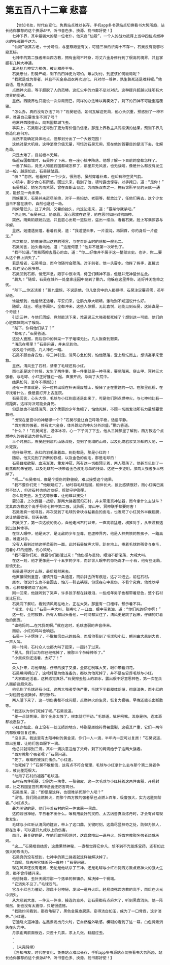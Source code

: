 # 第五百八十二章 悲喜
        【告知书友，时代在变化，免费站点难以长存，手机app多书源站点切换看书大势所趋，站长给你推荐的这个换源APP，听书音色多、换源、找书都好使！】
       七神下界，其中最强大的是一位老仆，他来自“仙殿”，一个人的战力抵得上当中四位点燃神火的强者联手这力。
       “仙殿”极其古老，十分可怕，与至尊殿堂有关，可惜三神的识海十不存一，石昊没有能够尽窥其秘。
       七神中的第二强者来自西方教，拥有金刚不坏身，将丈六金身修行到了很高的境界，并且掌握有几种大神通。
       其余枯几神实力相仿，彼此相差不多。
       石昊思忖，形势严峻，剩下的四神更为可怕，难以对付，到底该如何破局呢？
       “我就是成为尊者，并且不灭金身战衣再次进化，只对付一尊神，孰生孰死还是难料呢。”他自语，眉头紧蹙。
       点燃神火后，等于超脱了人的范畴，这红尘中的力量不足以对抗，这种提升超越以往所有大境界的突破。
       显然，西陵界也只能设一次杀局而已，同样的办法难以再奏效了，剩下的四神不可能重蹈覆辙。
       “怎么办，真的没有办法了吗？”石昊轻语，如何瓦解这死局，他心头沉重，预感到了一种不祥，难道自己要发生不测了吗？
       他离开西陵兽山，向石国都城飞去。
       事实上，石昊刚才还得到了更为有价值的信息，那是上界教主共同推演的结果，预测下界几桩造化在何方。
       虽然不能确定具体地点，但却划分出了一个大致范围！
       这绝对是大机缘，这种消息价值无量，可惜对石昊无用，现在他的首要目的是活下去，化解危局。
       只是太难了，目前根本无解。
       临近石国都城时，石昊停了下来，在一座小镇中降落，他想了解一下目前的皇都怎样了。
       一番了解后，竟无人知道石国都城怎样了，那里并无风波，也无战端，像是什么都没有发生过一般，越是如此，石昊越皱眉。
       “咦？”忽然，他看到了一个少女，很熟悉，虽然穿着朴素，但却有种空灵气韵。
       小镇中，那少女心有所感，回过头来，看到了他，顿时露出惊容，以手掩口，道：“是你！”
       石昊想起，她名为雨紫陌，曾在百断山见过，为雨族双杰之一，拥有世所罕见的天赋——通灵，能预见一角未来。
       雨族覆灭，石昊并未赶尽杀绝，对于一些妇幼、老弱等，都放过了，任他们离去，这个少女当日不曾在族中，自然也避过一劫。
       雨紫陌低头，过了片刻，又霍的抬头，向这边走来，道：“要杀你就杀吧。”
       “你走吧。”石昊开口，他蹙眉，没心思放在这里，他在思忖如何对抗四神。
       突然，雨紫陌踉跄后退，并且眉心出现一道裂纹，溢出一缕血，看着石昊，脸上写满惊容与不解。
       显然，她遭遇反噬，看着石昊，道：“我遥望未来，一片混沌，再回首，你的身后一片虚无。”
       再次相见，她依旧得出这样的预言，与在百断山时的感知一般无二。
       石昊闻言，抬头看向她，道：“这是何意？”他并不是第一次听到了。
       “我不知道。”雨紫陌擦去眉心的血，道：“你……好像并不属于这一整部古史。也许，你……要从这个世上消失了。”
       若是后者，石昊明白，而今他随时会殒落。对于前者，他一头雾水。他挥了挥手，直接远去，现在没心思多想。
       石昊回到石都，悄无声息，殿宇中很冷清，侍卫们精神不振，但是并无神蛰伏在此。
       “鹏九！”随后，石昊在城外一处皇家庄园中见到了鹏九，他躲在这里养伤，还好并无性命之忧。
       “陛下……你还活着！”鹏九震惊，不说是他，但凡皇宫中的人都觉得，石昊注定要凋零，英年早逝。
       谁能想到，他居然还活着，平安归来，让鹏九睁大眼睛，激动到不知道说什么好。
       随后，战王、明王等闻讯，全都冲来，这些人惊颤，无比喜悦，还能见到石昊，这简直是一个奇迹！
       引走三神，与他们周旋，竟然能活下来，难道说三大强者都死掉了？想到这一可能，他们的心脏都快跳出了喉咙。
       “陛下，你将他们杀了？”
       “都死了。”石昊答道。
       这些人震撼，而后目中的神采一下子璀璨无比，几人振奋到颤栗。
       “清风在哪里？”石昊问道，并未见到他。
       谈及这个问题，几人神色一暗。
       石昊不顾自身安危，将三神引走，清风心急如焚，怕他殒落，登上祭坛而去，想请高手来营救。
       显然，清风去了石村，请来了毛球还有小红。
       而也正是这个时候，发生了两件事，第一件事就是一神寻来，要见阳离、穿山甲、冥神三大强者，与毛球、小红正好撞在一起，直接开战，杀向了大荒中。
       结果如何，至今不得而知！
       还有一件事就是，另一位神出现在补天阁废墟上，毁掉了正在重建的一切，在那里巡视，在寻找着什么，像是要打开上古圣院。
       石昊闻言，心头大惊，毛球与小红到底还是出来了，可是他们刚点燃神火，与七神相比有一段距离，这样对决可能会身死。
       但是他也不能怪清风，这个柔弱的少年急眼了，怕他死掉，不顾一切而发动所有力量想要营救他。
       “出现在皇宫中的神是哪一个？”石昊尽量让自己呼吸平稳，话语平静。
       “西方教的强者，修有丈六金身，体外跳动的神火分外炽盛。”鹏九答道。
       “什么？！”石昊闻言，通体冰凉，心一下子沉了下去，他从三神那里了解到，西方教这个点燃神火的强者战力排名第二。
       半个时辰后，石昊赶到那片山脉深处，见到了倒塌的山峰，以及化成岩浆又冷却的大地，一片死寂。
       他仔细寻常，赤红的羽毛染着血，到处都是，那是小红的！
       随后，他又见到了折断的铁棍，以及金色的皮毛，那是毛球的！
       石昊目眦欲裂，血液澎湃，重发冲冠，所有这一切都预示着，两人殒落了。他甚至见到了一截焦糊的朱雀翅，以及毛球的一块带着金色皮毛与血的残骨。这进一步证明，那两大强者多半死掉了。
       “啊……”石昊嚎叫，像是个受伤的野兽般，难以接受这个结果。
       “我不要你们死！”他眼睛红了，幼时将毛球捡回，相伴长大，彼此感情很好，而小红嘴巴虽然不饶人，但对石村也绝对友好，帮助守护那里。
       怎么能死去，发生这等惨事，让他难以接受！
       要知道，上次西疆一战后，那两大强者回归石村，并未带走真神法器，而今拿什么去战斗？尤其西方教这个高手号称七神中第二强，比阳历、穿山甲、冥神联手都要厉害！
       石昊发疯一般寻找，再次见到了毛球的骨块与粘着血的皮毛，也发现了小红另外半截翅膀，这让他很欲狂，仰天长啸。
       石昊哭了，第一次这般的伤心，自他走出石村以来，一直高歌猛进，横推对手，从来没有遇到过这种惨事。
       在世人眼中，他是天才，是无敌的少年至尊。在虚神界内，他是人神共愤的熊孩子，一路高歌，难逢对手。
       没有人看到过他这样柔弱的一面，此时石昊放声大哭，趴在地上，捧着毛球的残骨与皮毛，抱着小红的翅膀，伤心欲绝。
       “我不要你们死，我要你们都活过来！”他伤感与悲恸，眼泪不断滚落，大喊大叫。
       在这一刻，他才更像是一个十五岁的少年，而非世人眼中的惊艳奇才——小石，他有些无助，悲愤无比。
       石昊遍寻这片山脉，最后黯然离去。
       他直接回到皇宫，谨慎开启一条通道，而后抹去所有痕迹，这才冲进去，前往石村。
       原本，他说什么也不会回去，怕万一引去祸端，但现在心中悲伤，不看个究竟，他难以呼吸，心神都要燃烧了起来。
       刚一回来，他就听到了哭声，许多孩子都在抹眼泪，一些成年男子也都带着悲色，整个石村无比压抑。
       石昊闯下祭坛，看到清风跪在地上，正在大哭，那里有一口棺椁，预示着不祥。
       “毛球，小红！”石昊一声大叫，张嘴吐了一口血，眼中带着泪，道：“你们死的好惨啊！”
       这一刻，全村寂静，所有人都回头看他，一时间都呆住了，清风更是跳了起来，仔细的盯着他的面庞。
       “谁他妈的……在咒我死啊。”就在这时，毛球虚弱的声音传来。
       而后，小红的鸣叫也响起。
       石昊一下子愣住了，不敢相信自己的耳朵，而后他看到了毛球和小红，瞬间由大悲到大喜，一声大叫。
       同一时间，石村众人也都大叫了起来，一起扑了过来。
       “昊儿，我们以为你已经死掉了，被那三个杂碎神杀了。”
       “小昊叔你还活着，太好了！”
       ……
       众人扑来，将他举起，仔细的摸了又摸，全都在咧嘴大笑，眼中带着泪花。
       石昊瞬间明白了，这棺椁是为他准备的，都以为他死掉了，并不是在安葬毛球与小红。
       “大家都还活着，这种感觉真好。”石昊擦去脸上的泪水，露出很不好意思神色，第一次在众人面前这般失态。
       他见到了毛球还有小红，这两大强者受伤严重，毛球下半截躯体断掉，彻底消失，而小红的一对翅膀也被撕掉，都很惨烈。
       两人活下来了，这一切伤害都不成问题，点燃神火的生灵，恢复力极强，早晚还能长出断肢等。
       “我还以为你们死掉了呢。”石昊说道。
       “差一点就死掉，那个金身太强了，根本就打不动。”毛球道，呲牙咧嘴，浑身是伤，连本源都被震裂了。
       小红亦如此，身上没有一处无损的地方，特别是原始符骨被震裂，这极其严重，它们一两年内都很难恢复过来。
       “没关系，我这里有太阳神树的黄金液，你们一人一滴，半年内一定可以复原！”石昊说道，取出玉罐，让他们各自服下一滴。
       他总共就得到三滴，其中一滴执意送给了父母，剩下的两滴给予了这两大强者。
       “西方教那个强者呢？”石昊问道。
       “死了，艰难的被我们击杀。”小红道。
       “他死掉了？”石昊不敢相信，这有点不符合常理，毛球与小红拿什么去与那个第二强者争斗，彼此差距很大。
       “动用了石村的祖器”毛球道。
       石村有两件祖器，分别为一块骨、一张兽皮，这一次毛球与小红持着这两件古器，开启封印，比之石国皇宫的真神法器还厉害两分。
       石昊发呆，道：“即便是这样，也很难杀死那个人吧？”
       “没错，我们刚点燃神火，而那个西方教的强者早已点燃上百年，极度强大，实力远胜同阶者。”小红点头。
       最为关键的是，他们带着石村的另一件古器——黑鼎。
       这药鼎很神秘，平日看不出什么，唯有用最好的灵药、太古凶兽真血炼丹时，才会有异常现象发生。
       毛球与小红听从清风的建议，带上了这口鼎，关键时刻，这鼎尽显神奇之处，防御力惊人，躲在当中，可以避开九成以上的伤害。
       而且，最关键的是，在他们即将殒落时，这鼎曾喷出一道丹火，将西方教那名强者烧成灰烬。
       “这……”石昊瞠目结舌，这鼎果然神秘，一直都觉得它非凡，想不到不光能炼宝药，还有如此强大的攻击力。
       石昊真的没有想到，七神中的第二强者就这样被解决掉了。
       “鼎呢，我去用它镇杀另一尊神！”石昊问道。
       现在风声还没有走漏，无论是他坑杀了三神，还是毛球与小红击毙西方教点燃神火的强大生灵，都不曾传播开来。
       他想持鼎，去补天阁将那一个落单的神镇杀，解决掉一个祸端。
       “它消失不见了。”毛球叹气。
       它与小红合力催动，那鼎十分神秘，发出一道丹火后，轻易烧死西方教的高手，而后在火光中消失。
       从大悲到大喜，一件又一件事，接连的意外，让石昊都有点麻木了，听到黑鼎消失，他一阵愕然，倒也没有太震惊，只是很遗憾。
       “我隐约间看到，那鼎龟裂了，黑色金属皮脱落，变得洁白如玉，成为了一口骨鼎，这才消失。”小红道。
       它通晓火道神通，在黑鼎发出丹火时，它自然格外敏感，模糊的看到了这一幕，白色骨鼎消失在火光中。
       月票距离前面很近，只差十几票，求上几张，翻越过去。
       .
       .
       .（未完待续）
       【告知书友，时代在变化，免费站点难以长存，手机app多书源站点切换看书大势所趋，站长给你推荐的这个换源APP，听书音色多、换源、找书都好使！】